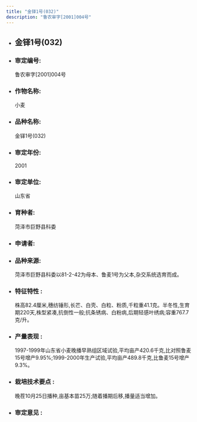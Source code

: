 ```yaml
---
title: "金铎1号(032)"
description: "鲁农审字[2001]004号"
---
```

* ## 金铎1号(032)
* ###  审定编号:  
   鲁农审字[2001]004号

*  ### 作物名称:  
   小麦

*   ###  品种名称: 
    金铎1号(032)

*   ### 审定年份: 
    2001

*   ### 审定单位:  
    山东省

*   ### 育种者:  
    菏泽市巨野县科委

*   ### 申请者:  
    

*   ### 品种来源:  
    菏泽市巨野县科委以81-2-42为母本、鲁麦1号为父本,杂交系统选育而成。

*   ### 特征特性 : 
    株高82.4厘米,穗纺锤形,长芒、白壳、白粒、粉质,千粒重41.1克。半冬性,生育期220天,株型紧凑,抗倒性一般;抗条锈病、白粉病,后期轻感叶绣病;容重767.7克/升。

*   ### 产量表现 : 
    1997-1999年山东省小麦晚播早熟组区域试验,平均亩产420.6千克,比对照鲁麦15号增产9.95%;1999-2000年生产试验,平均亩产489.8千克,比鲁麦15号增产9.3%。

*   ### 栽培技术要点 : 
    晚茬10月25日播种,亩基本苗25万;随着播期后移,播量适当增加。

*   ### 审定意见 : 
    
